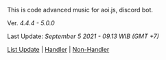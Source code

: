 This is code advanced music for aoi.js, discord bot.

Ver. *4.4.4 - 5.0.0*

Last Update: *September 5 2021 - 09.13 WIB (GMT +7)*

[List Update](https://pastebin.com/raw/r2cnXCXt) | [Handler](https://github.com/GreenVGJR/amc-aoijs/tree/handler) | [Non-Handler](https://github.com/GreenVGJR/amc-aoijs/tree/non-handler)
